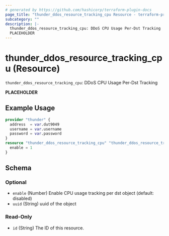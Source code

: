 ```yaml
---
# generated by https://github.com/hashicorp/terraform-plugin-docs
page_title: "thunder_ddos_resource_tracking_cpu Resource - terraform-provider-thunder"
subcategory: ""
description: |-
  thunder_ddos_resource_tracking_cpu: DDoS CPU Usage Per-Dst Tracking
  PLACEHOLDER
---
```


# thunder_ddos_resource_tracking_cpu (Resource)

`thunder_ddos_resource_tracking_cpu`: DDoS CPU Usage Per-Dst Tracking

__PLACEHOLDER__

## Example Usage

```terraform
provider "thunder" {
  address  = var.dut9049
  username = var.username
  password = var.password
}
resource "thunder_ddos_resource_tracking_cpu" "thunder_ddos_resource_tracking_cpu" {
  enable = 1
}
```

<!-- schema generated by tfplugindocs -->
## Schema

### Optional

- `enable` (Number) Enable CPU usage tracking per dst object (default: disabled)
- `uuid` (String) uuid of the object

### Read-Only

- `id` (String) The ID of this resource.


